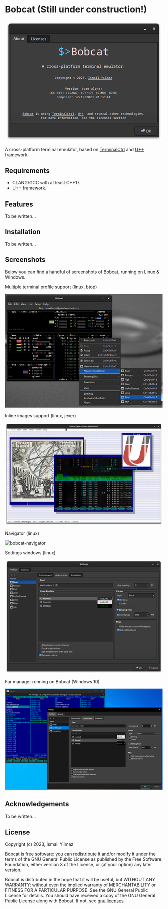 # Bobcat (Still under construction!)
![info](resources/bobcat-about-linux.png)

A cross-platform terminal emulator, based on [TerminalCtrl](https://github.com/ismail-yilmaz/Terminal) and [U++](https://www.ultimatepp.org) framework.

## Requirements
- CLANG/GCC with at least C++17.
- [U++](https://www.ultimatepp.org) framework.
  
## Features

To be written...

## Installation

To be written...

## Screenshots

Below you can find a handful of screenshots of Bobcat, running on Linux & Windows.

Multiple terminal profile support (linux, btop)

![bobcat-profiles](resources/bobcat-profiles-linux.png)

Inline images support (linux, jexer)

![bobcat-sixel](resources/bobcat-jexer-sixel-linux.png)

Navigator (linux)

![bobcat-navigator](resources/bobcat-navigator.linux.png)

Settings windows (linux)

![bobcat-settings](resources/bobcat-settings-linux.png)

Far manager running on Bobcat (Windows 10)

![bobcat-far-manager](resources/bobcat-far-manager-windows.png)

## Acknowledgements

To be written...

## License

Copyright (c) 2023, İsmail Yılmaz

Bobcat is free software: you can redistribute it and/or modify it under the terms of the GNU General Public License as published by the Free Software Foundation, either version 3 of the License, or (at your option) any later version.

Bobcat is distributed in the hope that it will be useful, but WITHOUT ANY WARRANTY; without even the implied warranty of MERCHANTABILITY or FITNESS FOR A PARTICULAR PURPOSE. See the GNU General Public License for details. You should have received a copy of the GNU General Public License along with Bobcat. If not, see [gnu licenses](http://www.gnu.org/licenses/)


